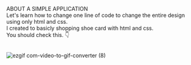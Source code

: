 ABOUT A SIMPLE APPLICATION
<br>
Let's learn how to change one line of code to change the entire design using only html and css.
<br>
I created to basicly shopping shoe card with html and css.
<br>
You should check this. &#128071;
<br>
<br>



![ezgif com-video-to-gif-converter (8)](https://github.com/user-attachments/assets/ff580843-a2e2-4e91-b80f-d9ea6c2a861c)

